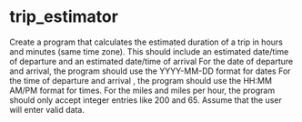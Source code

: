 # trip_estimator
Create a program that calculates the estimated duration of a trip in hours and minutes (same time zone). This should include an estimated date/time of departure and an estimated date/time of arrival
For the date of departure and arrival, the program should use the YYYY-MM-DD format for dates For the time of departure and arrival , the program should use the HH:MM AM/PM format for times. For the miles and miles per hour, the program should only accept integer entries like 200 and 65. Assume that the user will enter valid data.
